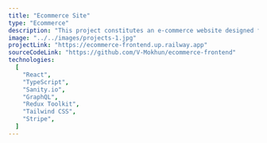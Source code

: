 ```yaml
---
title: "Ecommerce Site"
type: "Ecommerce"
description: "This project constitutes an e-commerce website designed for seamless product browsing, cart management, and transactional experiences. Developed with React.js and powered by Sanity.io as a headless CMS, the platform integrates GraphQL for efficient data querying from Sanity and employs Redux Toolkit for robust state management. Stripe is seamlessly integrated for secure payment processing. In addition to its commercial functionality, the platform incorporates a blog section, enabling users to peruse, and administrators to create, edit, and delete blog posts. The website is fully responsive, delivering a user-friendly experience across all screen sizes."
image: "../../images/projects-1.jpg"
projectLink: "https://ecommerce-frontend.up.railway.app"
sourceCodeLink: "https://github.com/V-Mokhun/ecommerce-frontend"
technologies:
  [
    "React",
    "TypeScript",
    "Sanity.io",
    "GraphQL",
    "Redux Toolkit",
    "Tailwind CSS",
    "Stripe",
  ]
---
```

